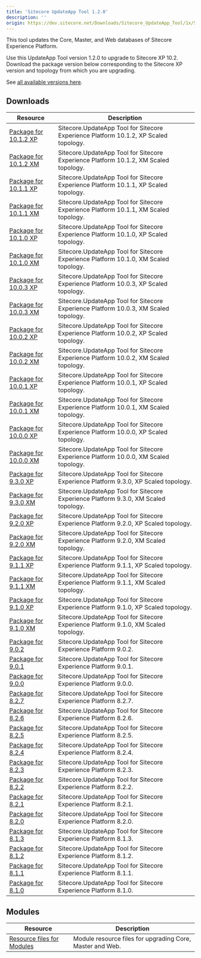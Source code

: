 ```yaml
---
title: 'Sitecore UpdateApp Tool 1.2.0'
description: ''
origin: https://dev.sitecore.net/Downloads/Sitecore_UpdateApp_Tool/1x/Sitecore_UpdateApp_Tool_120
---
```


This tool updates the Core, Master, and Web databases of Sitecore Experience Platform.

Use this UpdateApp Tool version 1.2.0 to upgrade to Sitecore XP 10.2.\
Download the package version below corresponding to the Sitecore XP version and topology from which you are upgrading.

See [all available versions here](/downloads/Sitecore_UpdateApp_Tool).

## Downloads

| Resource                                                                                                                                                                                                                              | Description                                                                          |
| ------------------------------------------------------------------------------------------------------------------------------------------------------------------------------------------------------------------------------------- | ------------------------------------------------------------------------------------ |
| [Package for 10.1.2 XP](<https://scdp.blob.core.windows.net/downloads/Sitecore%20UpdateApp%20Tool/1x/Sitecore%20UpdateApp%20Tool%20120/Secure/Sitecore.UpdateApp%201.2.0-r0002%20for%20Sitecore%2010.1.2%20rev.%20006578%20(XP).zip>) | Sitecore.UpdateApp Tool for Sitecore Experience Platform 10.1.2, XP Scaled topology. |
| [Package for 10.1.2 XM](<https://scdp.blob.core.windows.net/downloads/Sitecore%20UpdateApp%20Tool/1x/Sitecore%20UpdateApp%20Tool%20120/Secure/Sitecore.UpdateApp%201.2.0-r0002%20for%20Sitecore%2010.1.2%20rev.%20006578%20(XM).zip>) | Sitecore.UpdateApp Tool for Sitecore Experience Platform 10.1.2, XM Scaled topology. |
| [Package for 10.1.1 XP](<https://scdp.blob.core.windows.net/downloads/Sitecore%20UpdateApp%20Tool/1x/Sitecore%20UpdateApp%20Tool%20120/Secure/Sitecore.UpdateApp%201.2.0-r0002%20for%20Sitecore%2010.1.1%20rev.%20005862%20(XP).zip>) | Sitecore.UpdateApp Tool for Sitecore Experience Platform 10.1.1, XP Scaled topology. |
| [Package for 10.1.1 XM](<https://scdp.blob.core.windows.net/downloads/Sitecore%20UpdateApp%20Tool/1x/Sitecore%20UpdateApp%20Tool%20120/Secure/Sitecore.UpdateApp%201.2.0-r0002%20for%20Sitecore%2010.1.1%20rev.%20005862%20(XM).zip>) | Sitecore.UpdateApp Tool for Sitecore Experience Platform 10.1.1, XM Scaled topology. |
| [Package for 10.1.0 XP](<https://scdp.blob.core.windows.net/downloads/Sitecore%20UpdateApp%20Tool/1x/Sitecore%20UpdateApp%20Tool%20120/Secure/Sitecore.UpdateApp%201.2.0-r0002%20for%20Sitecore%2010.1.0%20rev.%20005207%20(XP).zip>) | Sitecore.UpdateApp Tool for Sitecore Experience Platform 10.1.0, XP Scaled topology. |
| [Package for 10.1.0 XM](<https://scdp.blob.core.windows.net/downloads/Sitecore%20UpdateApp%20Tool/1x/Sitecore%20UpdateApp%20Tool%20120/Secure/Sitecore.UpdateApp%201.2.0-r0002%20for%20Sitecore%2010.1.0%20rev.%20005207%20(XM).zip>) | Sitecore.UpdateApp Tool for Sitecore Experience Platform 10.1.0, XM Scaled topology. |
| [Package for 10.0.3 XP](<https://scdp.blob.core.windows.net/downloads/Sitecore%20UpdateApp%20Tool/1x/Sitecore%20UpdateApp%20Tool%20120/Secure/Sitecore.UpdateApp%201.2.0-r0002%20for%20Sitecore%2010.0.3%20rev.%20006577%20(XP).zip>) | Sitecore.UpdateApp Tool for Sitecore Experience Platform 10.0.3, XP Scaled topology. |
| [Package for 10.0.3 XM](<https://scdp.blob.core.windows.net/downloads/Sitecore%20UpdateApp%20Tool/1x/Sitecore%20UpdateApp%20Tool%20120/Secure/Sitecore.UpdateApp%201.2.0-r0002%20for%20Sitecore%2010.0.3%20rev.%20006577%20(XM).zip>) | Sitecore.UpdateApp Tool for Sitecore Experience Platform 10.0.3, XM Scaled topology. |
| [Package for 10.0.2 XP](<https://scdp.blob.core.windows.net/downloads/Sitecore%20UpdateApp%20Tool/1x/Sitecore%20UpdateApp%20Tool%20120/Secure/Sitecore.UpdateApp%201.2.0-r0002%20for%20Sitecore%2010.0.2%20rev.%20006052%20(XP).zip>) | Sitecore.UpdateApp Tool for Sitecore Experience Platform 10.0.2, XP Scaled topology. |
| [Package for 10.0.2 XM](<https://scdp.blob.core.windows.net/downloads/Sitecore%20UpdateApp%20Tool/1x/Sitecore%20UpdateApp%20Tool%20120/Secure/Sitecore.UpdateApp%201.2.0-r0002%20for%20Sitecore%2010.0.2%20rev.%20006052%20(XM).zip>) | Sitecore.UpdateApp Tool for Sitecore Experience Platform 10.0.2, XM Scaled topology. |
| [Package for 10.0.1 XP](<https://scdp.blob.core.windows.net/downloads/Sitecore%20UpdateApp%20Tool/1x/Sitecore%20UpdateApp%20Tool%20120/Secure/Sitecore.UpdateApp%201.2.0-r0002%20for%20Sitecore%2010.0.1%20rev.%20004842%20(XP).zip>) | Sitecore.UpdateApp Tool for Sitecore Experience Platform 10.0.1, XP Scaled topology. |
| [Package for 10.0.1 XM](<https://scdp.blob.core.windows.net/downloads/Sitecore%20UpdateApp%20Tool/1x/Sitecore%20UpdateApp%20Tool%20120/Secure/Sitecore.UpdateApp%201.2.0-r0002%20for%20Sitecore%2010.0.1%20rev.%20004842%20(XM).zip>) | Sitecore.UpdateApp Tool for Sitecore Experience Platform 10.0.1, XM Scaled topology. |
| [Package for 10.0.0 XP](<https://scdp.blob.core.windows.net/downloads/Sitecore%20UpdateApp%20Tool/1x/Sitecore%20UpdateApp%20Tool%20120/Secure/Sitecore.UpdateApp%201.2.0-r0002%20for%20Sitecore%2010.0.0%20rev.%20004346%20(XP).zip>) | Sitecore.UpdateApp Tool for Sitecore Experience Platform 10.0.0, XP Scaled topology. |
| [Package for 10.0.0 XM](<https://scdp.blob.core.windows.net/downloads/Sitecore%20UpdateApp%20Tool/1x/Sitecore%20UpdateApp%20Tool%20120/Secure/Sitecore.UpdateApp%201.2.0-r0002%20for%20Sitecore%2010.0.0%20rev.%20004346%20(XM).zip>) | Sitecore.UpdateApp Tool for Sitecore Experience Platform 10.0.0, XM Scaled topology. |
| [Package for 9.3.0 XP](<https://scdp.blob.core.windows.net/downloads/Sitecore%20UpdateApp%20Tool/1x/Sitecore%20UpdateApp%20Tool%20120/Secure/Sitecore.UpdateApp%201.2.0-r0002%20for%20Sitecore%209.3.0%20rev.%20003498%20(XP).zip>)   | Sitecore.UpdateApp Tool for Sitecore Experience Platform 9.3.0, XP Scaled topology.  |
| [Package for 9.3.0 XM](<https://scdp.blob.core.windows.net/downloads/Sitecore%20UpdateApp%20Tool/1x/Sitecore%20UpdateApp%20Tool%20120/Secure/Sitecore.UpdateApp%201.2.0-r0002%20for%20Sitecore%209.3.0%20rev.%20003498%20(XM).zip>)   | Sitecore.UpdateApp Tool for Sitecore Experience Platform 9.3.0, XM Scaled topology.  |
| [Package for 9.2.0 XP](<https://scdp.blob.core.windows.net/downloads/Sitecore%20UpdateApp%20Tool/1x/Sitecore%20UpdateApp%20Tool%20120/Secure/Sitecore.UpdateApp%201.2.0-r0002%20for%20Sitecore%209.2.0%20rev.%20002893%20(XP).zip>)   | Sitecore.UpdateApp Tool for Sitecore Experience Platform 9.2.0, XP Scaled topology.  |
| [Package for 9.2.0 XM](<https://scdp.blob.core.windows.net/downloads/Sitecore%20UpdateApp%20Tool/1x/Sitecore%20UpdateApp%20Tool%20120/Secure/Sitecore.UpdateApp%201.2.0-r0002%20for%20Sitecore%209.2.0%20rev.%20002893%20(XM).zip>)   | Sitecore.UpdateApp Tool for Sitecore Experience Platform 9.2.0, XM Scaled topology.  |
| [Package for 9.1.1 XP](<https://scdp.blob.core.windows.net/downloads/Sitecore%20UpdateApp%20Tool/1x/Sitecore%20UpdateApp%20Tool%20120/Secure/Sitecore.UpdateApp%201.2.0-r0002%20for%20Sitecore%209.1.1%20rev.%20002459%20(XP).zip>)   | Sitecore.UpdateApp Tool for Sitecore Experience Platform 9.1.1, XP Scaled topology.  |
| [Package for 9.1.1 XM](<https://scdp.blob.core.windows.net/downloads/Sitecore%20UpdateApp%20Tool/1x/Sitecore%20UpdateApp%20Tool%20120/Secure/Sitecore.UpdateApp%201.2.0-r0002%20for%20Sitecore%209.1.1%20rev.%20002459%20(XM).zip>)   | Sitecore.UpdateApp Tool for Sitecore Experience Platform 9.1.1, XM Scaled topology.  |
| [Package for 9.1.0 XP](<https://scdp.blob.core.windows.net/downloads/Sitecore%20UpdateApp%20Tool/1x/Sitecore%20UpdateApp%20Tool%20120/Secure/Sitecore.UpdateApp%201.2.0-r0002%20for%20Sitecore%209.1.0%20rev.%20001564%20(XP).zip>)   | Sitecore.UpdateApp Tool for Sitecore Experience Platform 9.1.0, XP Scaled topology.  |
| [Package for 9.1.0 XM](<https://scdp.blob.core.windows.net/downloads/Sitecore%20UpdateApp%20Tool/1x/Sitecore%20UpdateApp%20Tool%20120/Secure/Sitecore.UpdateApp%201.2.0-r0002%20for%20Sitecore%209.1.0%20rev.%20001564%20(XM).zip>)   | Sitecore.UpdateApp Tool for Sitecore Experience Platform 9.1.0, XM Scaled topology.  |
| [Package for 9.0.2](https://scdp.blob.core.windows.net/downloads/Sitecore%20UpdateApp%20Tool/1x/Sitecore%20UpdateApp%20Tool%20120/Secure/Sitecore.UpdateApp%201.2.0-r0002%20for%20Sitecore%209.0.2%20rev.%20180604.zip)               | Sitecore.UpdateApp Tool for Sitecore Experience Platform 9.0.2.                      |
| [Package for 9.0.1](https://scdp.blob.core.windows.net/downloads/Sitecore%20UpdateApp%20Tool/1x/Sitecore%20UpdateApp%20Tool%20120/Secure/Sitecore.UpdateApp%201.2.0-r0002%20for%20Sitecore%209.0.1%20rev.%20171219.zip)               | Sitecore.UpdateApp Tool for Sitecore Experience Platform 9.0.1.                      |
| [Package for 9.0.0](https://scdp.blob.core.windows.net/downloads/Sitecore%20UpdateApp%20Tool/1x/Sitecore%20UpdateApp%20Tool%20120/Secure/Sitecore.UpdateApp%201.2.0-r0002%20for%20Sitecore%209.0.0%20rev.%20171002.zip)               | Sitecore.UpdateApp Tool for Sitecore Experience Platform 9.0.0.                      |
| [Package for 8.2.7](https://scdp.blob.core.windows.net/downloads/Sitecore%20UpdateApp%20Tool/1x/Sitecore%20UpdateApp%20Tool%20120/Secure/Sitecore.UpdateApp%201.2.0-r0002%20for%20Sitecore%208.2.7%20rev.%20180406.zip)               | Sitecore.UpdateApp Tool for Sitecore Experience Platform 8.2.7.                      |
| [Package for 8.2.6](https://scdp.blob.core.windows.net/downloads/Sitecore%20UpdateApp%20Tool/1x/Sitecore%20UpdateApp%20Tool%20120/Secure/Sitecore.UpdateApp%201.2.0-r0002%20for%20Sitecore%208.2.6%20rev.%20171121.zip)               | Sitecore.UpdateApp Tool for Sitecore Experience Platform 8.2.6.                      |
| [Package for 8.2.5](https://scdp.blob.core.windows.net/downloads/Sitecore%20UpdateApp%20Tool/1x/Sitecore%20UpdateApp%20Tool%20120/Secure/Sitecore.UpdateApp%201.2.0-r0002%20for%20Sitecore%208.2.5%20rev.%20170728.zip)               | Sitecore.UpdateApp Tool for Sitecore Experience Platform 8.2.5.                      |
| [Package for 8.2.4](https://scdp.blob.core.windows.net/downloads/Sitecore%20UpdateApp%20Tool/1x/Sitecore%20UpdateApp%20Tool%20120/Secure/Sitecore.UpdateApp%201.2.0-r0002%20for%20Sitecore%208.2.4%20rev.%20170614.zip)               | Sitecore.UpdateApp Tool for Sitecore Experience Platform 8.2.4.                      |
| [Package for 8.2.3](https://scdp.blob.core.windows.net/downloads/Sitecore%20UpdateApp%20Tool/1x/Sitecore%20UpdateApp%20Tool%20120/Secure/Sitecore.UpdateApp%201.2.0-r0002%20for%20Sitecore%208.2.3%20rev.%20170407.zip)               | Sitecore.UpdateApp Tool for Sitecore Experience Platform 8.2.3.                      |
| [Package for 8.2.2](https://scdp.blob.core.windows.net/downloads/Sitecore%20UpdateApp%20Tool/1x/Sitecore%20UpdateApp%20Tool%20120/Secure/Sitecore.UpdateApp%201.2.0-r0002%20for%20Sitecore%208.2.2%20rev.%20161221.zip)               | Sitecore.UpdateApp Tool for Sitecore Experience Platform 8.2.2.                      |
| [Package for 8.2.1](https://scdp.blob.core.windows.net/downloads/Sitecore%20UpdateApp%20Tool/1x/Sitecore%20UpdateApp%20Tool%20120/Secure/Sitecore.UpdateApp%201.2.0-r0002%20for%20Sitecore%208.2.1%20rev.%20161115.zip)               | Sitecore.UpdateApp Tool for Sitecore Experience Platform 8.2.1.                      |
| [Package for 8.2.0](https://scdp.blob.core.windows.net/downloads/Sitecore%20UpdateApp%20Tool/1x/Sitecore%20UpdateApp%20Tool%20120/Secure/Sitecore.UpdateApp%201.2.0-r0002%20for%20Sitecore%208.2.0%20rev.%20160729.zip)               | Sitecore.UpdateApp Tool for Sitecore Experience Platform 8.2.0.                      |
| [Package for 8.1.3](https://scdp.blob.core.windows.net/downloads/Sitecore%20UpdateApp%20Tool/1x/Sitecore%20UpdateApp%20Tool%20120/Secure/Sitecore.UpdateApp%201.2.0-r0002%20for%20Sitecore%208.1.3%20rev.%20160519.zip)               | Sitecore.UpdateApp Tool for Sitecore Experience Platform 8.1.3.                      |
| [Package for 8.1.2](https://scdp.blob.core.windows.net/downloads/Sitecore%20UpdateApp%20Tool/1x/Sitecore%20UpdateApp%20Tool%20120/Secure/Sitecore.UpdateApp%201.2.0-r0002%20for%20Sitecore%208.1.2%20rev.%20160302.zip)               | Sitecore.UpdateApp Tool for Sitecore Experience Platform 8.1.2.                      |
| [Package for 8.1.1](https://scdp.blob.core.windows.net/downloads/Sitecore%20UpdateApp%20Tool/1x/Sitecore%20UpdateApp%20Tool%20120/Secure/Sitecore.UpdateApp%201.2.0-r0002%20for%20Sitecore%208.1.1%20rev.%20151207.zip)               | Sitecore.UpdateApp Tool for Sitecore Experience Platform 8.1.1.                      |
| [Package for 8.1.0](https://scdp.blob.core.windows.net/downloads/Sitecore%20UpdateApp%20Tool/1x/Sitecore%20UpdateApp%20Tool%20120/Secure/Sitecore.UpdateApp%201.2.0-r0002%20for%20Sitecore%208.1.0%20rev.%20151003.zip)               | Sitecore.UpdateApp Tool for Sitecore Experience Platform 8.1.0.                      |

## Modules

| Resource                                                                                              | Description                                               |
| ----------------------------------------------------------------------------------------------------- | --------------------------------------------------------- |
| [Resource files for Modules](/downloads/Resource_files_for_Modules/1x/Resource_files_for_Modules_100) | Module resource files for upgrading Core, Master and Web. |
